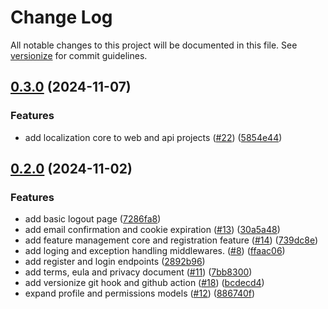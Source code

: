 # Change Log

All notable changes to this project will be documented in this file. See [versionize](https://github.com/versionize/versionize) for commit guidelines.

<a name="0.3.0"></a>
## [0.3.0](https://www.github.com/xklibursolutions/shield/releases/tag/v0.3.0) (2024-11-07)

### Features

* add localization core to web and api projects ([#22](https://www.github.com/xklibursolutions/shield/issues/22)) ([5854e44](https://www.github.com/xklibursolutions/shield/commit/5854e445d1224b15b7c66a5ce780775ff8c14173))

<a name="0.2.0"></a>
## [0.2.0](https://www.github.com/xklibursolutions/shield/releases/tag/v0.2.0) (2024-11-02)

### Features

* add basic logout page ([7286fa8](https://www.github.com/xklibursolutions/shield/commit/7286fa874ef081feeec41c825d1b89641fdca441))
* add email confirmation and cookie expiration ([#13](https://www.github.com/xklibursolutions/shield/issues/13)) ([30a5a48](https://www.github.com/xklibursolutions/shield/commit/30a5a48f1299e138d9444ec5c33f3de6dfd2301e))
* add feature management core and registration feature ([#14](https://www.github.com/xklibursolutions/shield/issues/14)) ([739dc8e](https://www.github.com/xklibursolutions/shield/commit/739dc8e5ff5d266840b57ee782e16f5290022588))
* add loging and exception handling middlewares. ([#8](https://www.github.com/xklibursolutions/shield/issues/8)) ([ffaac06](https://www.github.com/xklibursolutions/shield/commit/ffaac062ebb3e34732af8686aaef93013cf39977))
* add register and login endpoints ([2892b96](https://www.github.com/xklibursolutions/shield/commit/2892b96eea55d6203dfc5b790141863fd09931db))
* add terms, eula and privacy document ([#11](https://www.github.com/xklibursolutions/shield/issues/11)) ([7bb8300](https://www.github.com/xklibursolutions/shield/commit/7bb83005533968aa5086a2571abc4abe47fd4800))
* add versionize git hook and github action ([#18](https://www.github.com/xklibursolutions/shield/issues/18)) ([bcdecd4](https://www.github.com/xklibursolutions/shield/commit/bcdecd4afc8a4d871af28d657f64460cbb212cb4))
* expand profile and permissions models ([#12](https://www.github.com/xklibursolutions/shield/issues/12)) ([886740f](https://www.github.com/xklibursolutions/shield/commit/886740fe5c378087e40cfacee35568925841aacf))

